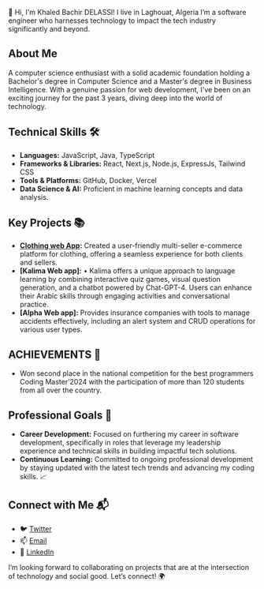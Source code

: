 👋 Hi, I'm Khaled Bachir DELASSI! I live in Laghouat, Algeria I’m a software engineer who harnesses technology to impact the tech industry significantly and beyond.

## About Me
A computer science enthusiast with a solid academic foundation holding a Bachelor's degree in Computer Science and a Master's degree in Business Intelligence. With a genuine passion for web development, I've been on an exciting journey for the past 3 years, diving deep into the world of technology.

## Technical Skills 🛠️
- **Languages:** JavaScript, Java, TypeScript
- **Frameworks & Libraries:** React, Next.js, Node.js, ExpressJs, Tailwind CSS
- **Tools & Platforms:** GitHub, Docker, Vercel
- **Data Science & AI:** Proficient in machine learning concepts and data analysis.

## Key Projects 📚
- **[Clothing web App](https://github.com/khaledxdls/clothes-platform.git):** Created a user-friendly multi-seller e-commerce platform for clothing, offering a seamless experience for both clients and sellers.
- **[Kalima Web app]:** • Kalima offers a unique approach to language learning by combining interactive quiz games, visual question generation, and a chatbot powered by Chat-GPT-4. Users can enhance their Arabic skills through engaging activities and conversational practice.
- **[Alpha Web app]:** Provides insurance companies with tools to manage accidents effectively, including an alert system and CRUD operations for various user types.


## ACHIEVEMENTS 🌟
- Won second place in the national competition for the best programmers Coding Master’2024 with the participation of more than 120 students from all over the country. 

## Professional Goals 🚀
- **Career Development:** Focused on furthering my career in software development, specifically in roles that leverage my leadership experience and technical skills in building impactful tech solutions.
- **Continuous Learning:** Committed to ongoing professional development by staying updated with the latest tech trends and advancing my coding skills. 📈

## Connect with Me 📬
- 🐦 [Twitter](https://twitter.com/khaledxdls)
- 📫 [Email](khaleddelassi03@gmail.com)
- 🔗 [LinkedIn](https://www.linkedin.com/in/khaled-bachir-delassi-625bb3247/)

I’m looking forward to collaborating on projects that are at the intersection of technology and social good. Let’s connect! 🌍

<!---
khaledxdls/khaledxdls is a ✨ special ✨ repository because its `README.md` (this file) appears on your GitHub profile.
You can click the Preview link to take a look at your changes.
--->
